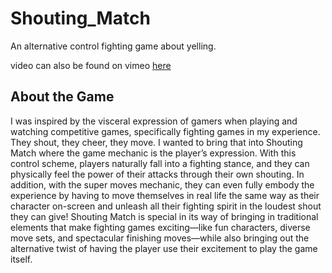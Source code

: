 # Shouting_Match
An alternative control fighting game about yelling.

 video can also be found on vimeo [here](http://github.com)


## About the Game
I was inspired by the visceral expression of gamers when playing and watching competitive games, specifically fighting games in my experience. They shout, they cheer, they move. I wanted to bring that into Shouting Match where the game mechanic is the player’s expression. With this control scheme, players naturally fall into a fighting stance, and they can physically feel the power of their attacks through their own shouting. In addition, with the super moves mechanic, they can even fully embody the experience by having to move themselves in real life the same way as their character on-screen and unleash all their fighting spirit in the loudest shout they can give! Shouting Match is special in its way of bringing in traditional elements that make fighting games exciting—like fun characters, diverse move sets, and spectacular finishing moves—while also bringing out the alternative twist of having the player use their excitement to play the game itself.
